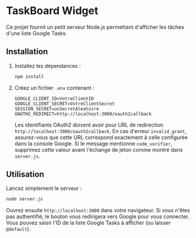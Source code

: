 # TaskBoard Widget

Ce projet fournit un petit serveur Node.js permettant d'afficher les tâches d'une liste Google Tasks.

## Installation

1. Installez les dépendances :

   ```bash
   npm install
   ```

2. Créez un fichier `.env` contenant :

   ```plaintext
   GOOGLE_CLIENT_ID=VotreClientID
   GOOGLE_CLIENT_SECRET=VotreClientSecret
   SESSION_SECRET=unSecretAleatoire
   OAUTH2_REDIRECT=http://localhost:3000/oauth2callback
   ```

   Les identifiants OAuth2 doivent avoir pour URL de redirection `http://localhost:3000/oauth2callback`.
   En cas d'erreur `invalid_grant`, assurez-vous que cette URL correspond exactement à celle configurée dans la console Google.
   Si le message mentionne `code_verifier`, supprimez cette valeur avant l'échange de jeton comme montré dans `server.js`.

## Utilisation

Lancez simplement le serveur :

```bash
node server.js
```

Ouvrez ensuite `http://localhost:3000` dans votre navigateur. Si vous n'êtes pas authentifié,
le bouton vous redirigera vers Google pour vous connecter. Vous pouvez saisir l'ID de la liste
Google Tasks à afficher (ou laisser `@default`).
